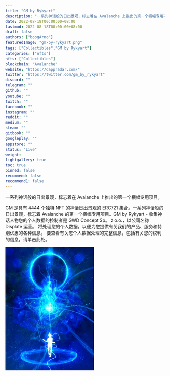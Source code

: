 ```yaml
---
title: "GM by Rykyart"
description: "一系列神话般的日出景观，标志着在 Avalanche 上推出的第一个横幅专用项目。"
date: 2022-08-18T00:00:00+08:00
lastmod: 2022-08-18T00:00:00+08:00
draft: false
authors: ["boogArno"]
featuredImage: "gm-by-rykyart.png"
tags: ["Collectibles","GM by Rykyart"]
categories: ["nfts"]
nfts: ["Collectibles"]
blockchain: "Avalanche"
website: "https://dappradar.com/"
twitter: "https://twitter.com/gm_by_rykyart"
discord: ""
telegram: ""
github: ""
youtube: ""
twitch: ""
facebook: ""
instagram: ""
reddit: ""
medium: ""
steam: ""
gitbook: ""
googleplay: ""
appstore: ""
status: "Live"
weight: 
lightgallery: true
toc: true
pinned: false
recommend: false
recommend1: false
---
```

一系列神话般的日出景观，标志着在 Avalanche 上推出的第一个横幅专用项目。

GM 是具有 4444 个独特 NFT 的神话日出景观的 ERC721 集合。一系列神话般的日出景观，标志着 Avalanche 的第一个横幅专用项目。GM by Rykyart - 收集神话人物您的个人数据的控制者是 GWD Concept Sp。 z o.o.，以公司名称 Displate 运营。 将处理您的个人数据，以便为您提供有关我们的产品、服务和特别优惠的各种信息。 要查看有关您个人数据处理的完整信息，包括有关您的权利的信息，请单击此处。

![7a0346f1c012dbe3499c08f4e7b751f8_1dfa451768cd447810c515bf4a608486](7a0346f1c012dbe3499c08f4e7b751f8_1dfa451768cd447810c515bf4a608486.jpg)